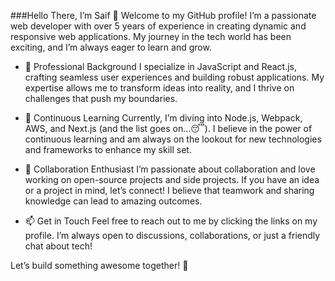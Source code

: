 ###Hello There, I’m Saif 👋
Welcome to my GitHub profile! I’m a passionate web developer with over 5 years of experience in creating dynamic and responsive web applications. My journey in the tech world has been exciting, and I’m always eager to learn and grow.

- 💼 Professional Background
I specialize in JavaScript and React.js, crafting seamless user experiences and building robust applications. My expertise allows me to transform ideas into reality, and I thrive on challenges that push my boundaries.

- 🌱 Continuous Learning
Currently, I’m diving into Node.js, Webpack, AWS, and Next.js (and the list goes on...😴). I believe in the power of continuous learning and am always on the lookout for new technologies and frameworks to enhance my skill set.

- 💞 Collaboration Enthusiast
I’m passionate about collaboration and love working on open-source projects and side projects. If you have an idea or a project in mind, let’s connect! I believe that teamwork and sharing knowledge can lead to amazing outcomes.

- 📫 Get in Touch
Feel free to reach out to me by clicking the links on my profile. I’m always open to discussions, collaborations, or just a friendly chat about tech!

Let’s build something awesome together! 🚀
